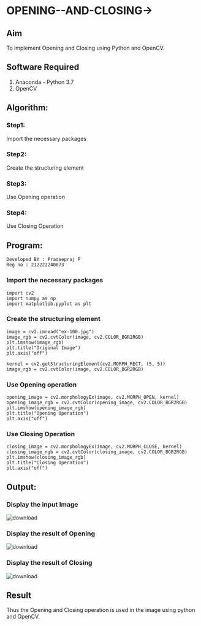 # OPENING--AND-CLOSING->
## Aim
To implement Opening and Closing using Python and OpenCV.

## Software Required
1. Anaconda - Python 3.7
2. OpenCV
## Algorithm:
### Step1:
Import the necessary packages

### Step2:
Create the structuring element

### Step3:
Use Opening operation

### Step4:
Use Closing Operation

## Program:
```
Developed BY : Pradeepraj P
Reg no : 212222240073
```
### Import the necessary packages
```
import cv2
import numpy as np
import matplotlib.pyplot as plt
```
###  Create the structuring element
```
image = cv2.imread("ex-100.jpg")
image_rgb = cv2.cvtColor(image, cv2.COLOR_BGR2RGB)
plt.imshow(image_rgb)
plt.title("Original Image")
plt.axis("off")

kernel = cv2.getStructuringElement(cv2.MORPH_RECT, (5, 5))
image_rgb = cv2.cvtColor(image, cv2.COLOR_BGR2RGB)
```
### Use Opening operation
```
opening_image = cv2.morphologyEx(image, cv2.MORPH_OPEN, kernel)
opening_image_rgb = cv2.cvtColor(opening_image, cv2.COLOR_BGR2RGB)
plt.imshow(opening_image_rgb)
plt.title("Opening Operation")
plt.axis("off")
```
### Use Closing Operation
```
closing_image = cv2.morphologyEx(image, cv2.MORPH_CLOSE, kernel)
closing_image_rgb = cv2.cvtColor(closing_image, cv2.COLOR_BGR2RGB)
plt.imshow(closing_image_rgb)
plt.title("Closing Operation")
plt.axis("off")
```
## Output:

### Display the input Image
![download](https://github.com/user-attachments/assets/42d05e5c-0fb4-4bfd-a490-b7d92086514c)

### Display the result of Opening
![download](https://github.com/user-attachments/assets/c41231ea-6f5b-4cd9-a348-abe5c3f52b0b)

### Display the result of Closing
![download](https://github.com/user-attachments/assets/80bee1b6-44a7-4148-b19b-a92177af61f5)

## Result
Thus the Opening and Closing operation is used in the image using python and OpenCV.
